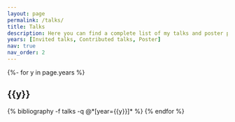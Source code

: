 ```yaml
---
layout: page
permalink: /talks/
title: Talks
description: Here you can find a complete list of my talks and poster presentations.
years: [Invited talks, Contributed talks, Poster]
nav: true
nav_order: 2
---
```

<!-- _pages/talks.md -->
<div class="publications">

{%- for y in page.years %}
  <h2 class="year">{{y}}</h2>
  {% bibliography -f talks -q @*[year={{y}}]* %}
{% endfor %}

</div>
